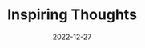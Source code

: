 ---
slug: thought-for-the-day
title: "Inspiring Thoughts"
date: 2022-12-27
excerpt: 'Welcome nearest to the great when we are great in humility.'
tags: [Inspiration, Motivation, Quotes, Thoughts]
---